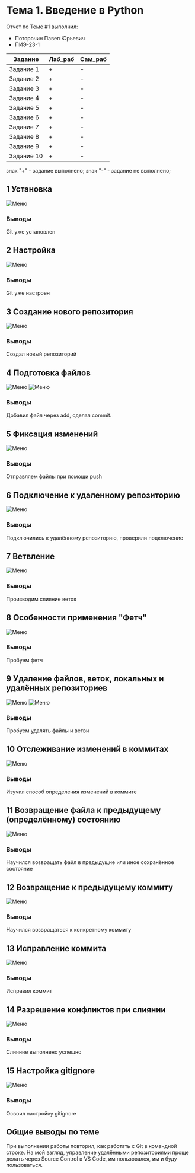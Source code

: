 # Тема 1. Введение в Python
Отчет по Теме #1 выполнил:
- Поторочин Павел Юрьевич
- ПИЭ-23-1

| Задание | Лаб_раб | Сам_раб |
| ------ | ------ | ------ |
| Задание 1 | + | - |
| Задание 2 | + | - |
| Задание 3 | + | - |
| Задание 4 | + | - |
| Задание 5 | + | - |
| Задание 6 | + | - |
| Задание 7 | + | - |
| Задание 8 | + | - |
| Задание 9 | + | - |
| Задание 10 | + | - |

знак "+" - задание выполнено; знак "-" - задание не выполнено;


## 1 Установка

![Меню](https://github.com/daretodream666/SoftwareEngineering/Tema_1/pics/GitVersion.png)

### Выводы

Git уже установлен

## 2 Настройка

![Меню](https://github.com/daretodream666/SoftwareEngineering/Tema_1/pics/GitList.png)

### Выводы

Git уже настроен

## 3 Создание нового репозитория

![Меню](https://github.com/daretodream666/SoftwareEngineering/Tema_1/pics/GitInit.png)

### Выводы

Создал новый репозиторий

## 4 Подготовка файлов

![Меню](https://github.com/daretodream666/SoftwareEngineering/Tema_1/pics/GitAdd.png)
![Меню](https://github.com/daretodream666/SoftwareEngineering/Tema_1/pics/GitCommit.png)

### Выводы

Добавил файл через add, сделал commit.

## 5 Фиксация изменений

![Меню](https://github.com/daretodream666/SoftwareEngineering/Tema_1/pics/GitPush.png)

### Выводы

Отправляем файлы при помощи push

## 6 Подключение к удаленному репозиторию

![Меню](https://github.com/daretodream666/SoftwareEngineering/Tema_1/pics/GitRemote.png)

### Выводы

Подключились к удалённому репозиторию, проверили подключение

## 7 Ветвление

![Меню](https://github.com/daretodream666/SoftwareEngineering/Tema_1/pics/GitSwitch.png)

### Выводы

Производим слияние веток

## 8 Особенности применения "Фетч"

![Меню](https://github.com/daretodream666/SoftwareEngineering/Tema_1/pics/GitFetch.png)

### Выводы

Пробуем фетч

## 9 Удаление файлов, веток, локальных и удалённых репозиториев

![Меню](https://github.com/daretodream666/SoftwareEngineering/Tema_1/pics/GitRm.png)
![Меню](https://github.com/daretodream666/SoftwareEngineering/Tema_1/pics/GitPushOriginDelete.png)

### Выводы

Пробуем удалять файлы и ветви

## 10 Отслеживание изменений в коммитах

![Меню](https://github.com/daretodream666/SoftwareEngineering/Tema_1/pics/GitLogN.png)

### Выводы

Изучил способ определения изменений в коммите

## 11 Возвращение файла к предыдущему (определённому) состоянию

![Меню](https://github.com/daretodream666/SoftwareEngineering/Tema_1/pics/GitReset.png)

### Выводы

Научился возвращать файл в предыдущие или иное сохранённое состояние

## 12 Возвращение к предыдущему коммиту

![Меню](https://github.com/daretodream666/SoftwareEngineering/Tema_1/pics/GitDiff.png)

### Выводы

Научился возвращаться к конкретному коммиту

## 13 Исправление коммита

![Меню](https://github.com/daretodream666/SoftwareEngineering/Tema_1/pics/GitAmend.png)

### Выводы

Исправил коммит

## 14 Разрешение конфликтов при слиянии

![Меню](https://github.com/daretodream666/SoftwareEngineering/Tema_1/pics/GitMerge.png)

### Выводы

Слияние выполнено успешно

## 15 Настройка gitignore

![Меню](https://github.com/daretodream666/SoftwareEngineering/Tema_1/pics/GitIgnore.png)

### Выводы

Освоил настройку gitignore

## Общие выводы по теме
При выполнении работы повторил, как работать с Git в командной строке. На мой взгляд, управление удалёнными репозиториями проще делать через Source Control в VS Code, им пользовался, им и буду пользоваться.